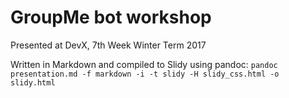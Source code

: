 # GroupMe bot workshop

Presented at DevX, 7th Week Winter Term 2017

Written in Markdown and compiled to Slidy using pandoc: `pandoc presentation.md -f markdown -i -t slidy -H slidy_css.html -o slidy.html`
